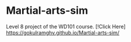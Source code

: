 # Martial-arts-sim
Level 8 project of the WD101 course.
[!Click Here] https://gokulramghv.github.io/Martial-arts-sim/
